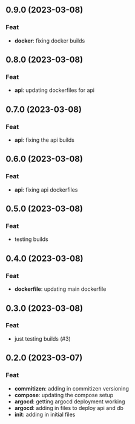 ## 0.9.0 (2023-03-08)

### Feat

- **docker**: fixing docker builds

## 0.8.0 (2023-03-08)

### Feat

- **api**: updating dockerfiles for api

## 0.7.0 (2023-03-08)

### Feat

- **api**: fixing the api builds

## 0.6.0 (2023-03-08)

### Feat

- **api**: fixing api dockerfiles

## 0.5.0 (2023-03-08)

### Feat

- testing builds

## 0.4.0 (2023-03-08)

### Feat

- **dockerfile**: updating main dockerfile

## 0.3.0 (2023-03-08)

### Feat

- just testing builds (#3)

## 0.2.0 (2023-03-07)

### Feat

- **commitizen**: adding in commitizen versioning
- **compose**: updating the compose setup
- **argocd**: getting argocd deployment working
- **argocd**: adding in files to deploy api and db
- **init**: adding in initial files
